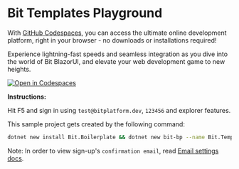 # Bit Templates Playground

With [GitHub Codespaces](https://github.com/features/codespaces), you can access the ultimate online development platform, right in your browser - no downloads or installations required!

Experience lightning-fast speeds and seamless integration as you dive into the world of Bit BlazorUI, and elevate your web development game to new heights.

[![Open in Codespaces](https://github.com/codespaces/badge.svg)](https://codespaces.new/bitfoundation/bit-templates-playground/tree/develop)

**Instructions:**

Hit F5 and sign in using `test@bitplatform.dev`, `123456` and explorer features.

This sample project gets created by the following command:
```bash
dotnet new install Bit.Boilerplate && dotnet new bit-bp --name Bit.TemplatePlayground --database sqlite --sample admin
```

Note: In order to view sign-up's `confirmation email`, read [Email settings docs](https://bitplatform.dev/templates/settings).